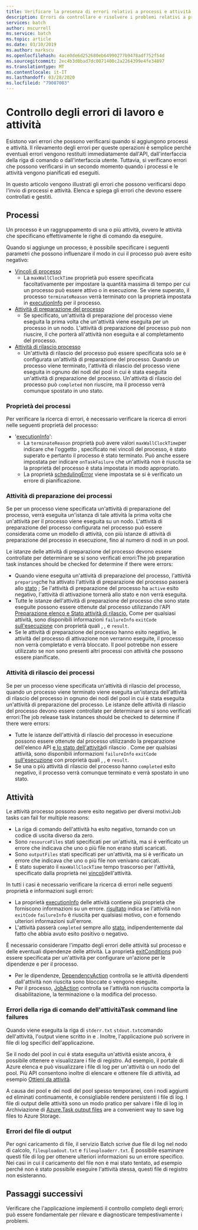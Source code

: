 ```yaml
---
title: Verificare la presenza di errori relativi a processi e attività - Azure Batch Documenti Microsoft
description: Errori da controllare e risolvere i problemi relativi a processi e attività
services: batch
author: mscurrell
ms.service: batch
ms.topic: article
ms.date: 03/10/2019
ms.author: markscu
ms.openlocfilehash: 4ace0de6d252680eb64990277b9478adf752f54d
ms.sourcegitcommit: 2ec4b3d0bad7dc0071400c2a2264399e4fe34897
ms.translationtype: MT
ms.contentlocale: it-IT
ms.lasthandoff: 03/28/2020
ms.locfileid: "79087003"
---
```

# <a name="job-and-task-error-checking"></a>Controllo degli errori di lavoro e attività

Esistono vari errori che possono verificarsi quando si aggiungono processi e attività. Il rilevamento degli errori per queste operazioni è semplice perché eventuali errori vengono restituiti immediatamente dall'API, dall'interfaccia della riga di comando o dall'interfaccia utente.  Tuttavia, si verificano errori che possono verificarsi in un secondo momento quando i processi e le attività vengono pianificati ed eseguiti.

In questo articolo vengono illustrati gli errori che possono verificarsi dopo l'invio di processi e attività. Elenca e spiega gli errori che devono essere controllati e gestiti.

## <a name="jobs"></a>Processi

Un processo è un raggruppamento di una o più attività, ovvero le attività che specificano effettivamente le righe di comando da eseguire.

Quando si aggiunge un processo, è possibile specificare i seguenti parametri che possono influenzare il modo in cui il processo può avere esito negativo:

- [Vincoli di processo](https://docs.microsoft.com/rest/api/batchservice/job/add#jobconstraints)
  - La `maxWallClockTime` proprietà può essere specificata facoltativamente per impostare la quantità massima di tempo per cui un processo può essere attivo o in esecuzione. Se viene superato, il processo `terminateReason` verrà terminato con la proprietà impostata in [executionInfo](https://docs.microsoft.com/rest/api/batchservice/job/get#cloudjob) per il processo.
- [Attività di preparazione del processo](https://docs.microsoft.com/rest/api/batchservice/job/add#jobpreparationtask)
  - Se specificato, un'attività di preparazione del processo viene eseguita la prima volta che un'attività viene eseguita per un processo in un nodo. L'attività di preparazione del processo può non riuscire, il che porterà all'attività non eseguita e al completamento del processo.
- [Attività di rilascio processo](https://docs.microsoft.com/rest/api/batchservice/job/add#jobreleasetask)
  - Un'attività di rilascio del processo può essere specificata solo se è configurata un'attività di preparazione del processo. Quando un processo viene terminato, l'attività di rilascio del processo viene eseguita in ognuno dei nodi del pool in cui è stata eseguita un'attività di preparazione del processo. Un'attività di rilascio del processo può `completed` non riuscire, ma il processo verrà comunque spostato in uno stato.

### <a name="job-properties"></a>Proprietà dei processi

Per verificare la ricerca di errori, è necessario verificare la ricerca di errori nelle seguenti proprietà del processo:

- '[executionInfo](https://docs.microsoft.com/rest/api/batchservice/job/get#jobexecutioninformation)':
  - La `terminateReason` proprietà può avere valori `maxWallClockTime`per indicare che l'oggetto , specificato nei vincoli del processo, è stato superato e pertanto il processo è stato terminato. Può anche essere impostata per indicare `onTaskFailure` che un'attività non è riuscita se la proprietà del processo è stata impostata in modo appropriato.
  - La proprietà [schedulingError](https://docs.microsoft.com/rest/api/batchservice/job/get#jobschedulingerror) viene impostata se si è verificato un errore di pianificazione.
 
### <a name="job-preparation-tasks"></a>Attività di preparazione dei processi

Se per un processo viene specificata un'attività di preparazione del processo, verrà eseguita un'istanza di tale attività la prima volta che un'attività per il processo viene eseguita su un nodo. L'attività di preparazione del processo configurata nel processo può essere considerata come un modello di attività, con più istanze di attività di preparazione del processo in esecuzione, fino al numero di nodi in un pool.

Le istanze delle attività di preparazione del processo devono essere controllate per determinare se si sono verificati errori:The job preparation task instances should be checked for determine if there were errors:
- Quando viene eseguita un'attività di preparazione del processo, l'attività `preparing`che ha attivato l'attività di preparazione del processo passerà allo [stato](https://docs.microsoft.com/rest/api/batchservice/task/get#taskstate) ; Se l'attività di preparazione del processo ha `active` esito negativo, l'attività di attivazione tornerà allo stato e non verrà eseguita.  
- Tutte le istanze dell'attività di preparazione del processo che sono state eseguite possono essere ottenute dal processo utilizzando l'API [Preparazione elenco e Stato attività di rilascio.](https://docs.microsoft.com/rest/api/batchservice/job/listpreparationandreleasetaskstatus) Come per qualsiasi attività, sono disponibili informazioni `failureInfo` `exitCode` [sull'esecuzione](https://docs.microsoft.com/rest/api/batchservice/job/listpreparationandreleasetaskstatus#jobpreparationandreleasetaskexecutioninformation) con proprietà quali , , e `result`.
- Se le attività di preparazione del processo hanno esito negativo, le attività del processo di attivazione non verranno eseguite, il processo non verrà completato e verrà bloccato. Il pool potrebbe non essere utilizzato se non sono presenti altri processi con attività che possono essere pianificate.

### <a name="job-release-tasks"></a>Attività di rilascio dei processi

Se per un processo viene specificata un'attività di rilascio del processo, quando un processo viene terminato viene eseguita un'istanza dell'attività di rilascio del processo in ognuno dei nodi del pool in cui è stata eseguita un'attività di preparazione del processo.  Le istanze delle attività di rilascio del processo devono essere controllate per determinare se si sono verificati errori:The job release task instances should be checked to determine if there were errors:
- Tutte le istanze dell'attività di rilascio del processo in esecuzione possono essere ottenute dal processo utilizzando la preparazione dell'elenco API [e lo stato dell'attività](https://docs.microsoft.com/rest/api/batchservice/job/listpreparationandreleasetaskstatus)di rilascio . Come per qualsiasi attività, sono disponibili informazioni `failureInfo` `exitCode` [sull'esecuzione](https://docs.microsoft.com/rest/api/batchservice/job/listpreparationandreleasetaskstatus#jobpreparationandreleasetaskexecutioninformation) con proprietà quali , , e `result`.
- Se una o più attività di rilascio del processo hanno `completed` esito negativo, il processo verrà comunque terminato e verrà spostato in uno stato.

## <a name="tasks"></a>Attività

Le attività processo possono avere esito negativo per diversi motivi:Job tasks can fail for multiple reasons:

- La riga di comando dell'attività ha esito negativo, tornando con un codice di uscita diverso da zero.
- Sono `resourceFiles` stati specificati per un'attività, ma si è verificato un errore che indicava che uno o più file non erano stati scaricati.
- Sono `outputFiles` stati specificati per un'attività, ma si è verificato un errore che indicava che uno o più file non venivano caricati.
- È stato superato il `maxWallClockTime` tempo trascorso per l'attività, specificato dalla proprietà nei [vincoli](https://docs.microsoft.com/rest/api/batchservice/task/add#taskconstraints)dell'attività.

In tutti i casi è necessario verificare la ricerca di errori nelle seguenti proprietà e informazioni sugli errori:
- La proprietà [executionInfo](https://docs.microsoft.com/rest/api/batchservice/task/get#taskexecutioninformation) delle attività contiene più proprietà che forniscono informazioni su un errore. [risultato](https://docs.microsoft.com/rest/api/batchservice/task/get#taskexecutionresult) indica se l'attività non `exitCode` `failureInfo` è riuscita per qualsiasi motivo, con e fornendo ulteriori informazioni sull'errore.
- L'attività passerà `completed` sempre allo [stato](https://docs.microsoft.com/rest/api/batchservice/task/get#taskstate), indipendentemente dal fatto che abbia avuto esito positivo o negativo.

È necessario considerare l'impatto degli errori delle attività sul processo e delle eventuali dipendenze delle attività.  La proprietà [exitConditions](https://docs.microsoft.com/rest/api/batchservice/task/add#exitconditions) può essere specificata per un'attività per configurare un'azione per le dipendenze e per il processo.
- Per le dipendenze, [DependencyAction](https://docs.microsoft.com/rest/api/batchservice/task/add#dependencyaction) controlla se le attività dipendenti dall'attività non riuscita sono bloccate o vengono eseguite.
- Per il processo, [JobAction](https://docs.microsoft.com/rest/api/batchservice/task/add#jobaction) controlla se l'attività non riuscita comporta la disabilitazione, la terminazione o la modifica del processo.

### <a name="task-command-line-failures"></a>Errori della riga di comando dell'attivitàTask command line failures

Quando viene eseguita la riga di `stderr.txt` `stdout.txt`comando dell'attività, l'output viene scritto in e . Inoltre, l'applicazione può scrivere in file di log specifici dell'applicazione.

Se il nodo del pool in cui è stata eseguita un'attività esiste ancora, è possibile ottenere e visualizzare i file di registro. Ad esempio, il portale di Azure elenca e può visualizzare i file di log per un'attività o un nodo del pool. Più API consentono inoltre di elencare e ottenere file di attività, ad esempio [Ottieni da attività](https://docs.microsoft.com/rest/api/batchservice/file/getfromtask).

A causa dei pool e dei nodi del pool spesso temporanei, con i nodi aggiunti ed eliminati continuamente, è consigliabile rendere persistenti i file di log. I file di output delle attività sono un modo pratico per salvare i file di log in Archiviazione di [Azure.Task output files](https://docs.microsoft.com/azure/batch/batch-task-output-files) are a convenient way to save log files to Azure Storage.

### <a name="output-file-failures"></a>Errori del file di output
Per ogni caricamento di file, il servizio Batch scrive due file di log nel nodo di calcolo, `fileuploadout.txt` e `fileuploaderr.txt`. È possibile esaminare questi file di log per ottenere ulteriori informazioni su un errore specifico. Nei casi in cui il caricamento del file non è mai stato tentato, ad esempio perché non è stato possibile eseguire l'attività stessa, questi file di registro non esisteranno.  

## <a name="next-steps"></a>Passaggi successivi

Verificare che l'applicazione implementi il controllo completo degli errori; può essere fondamentale per rilevare e diagnosticare tempestivamente i problemi.
